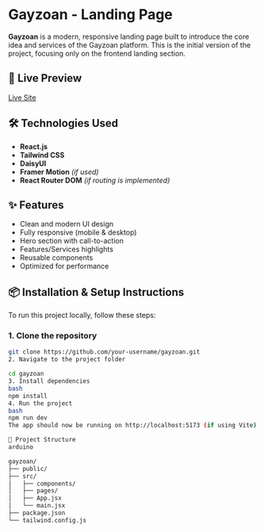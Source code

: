# Gayzoan - Landing Page

**Gayzoan** is a modern, responsive landing page built to introduce the core idea and services of the Gayzoan platform. This is the initial version of the project, focusing only on the frontend landing section.

## 🔗 Live Preview

[Live Site](https://go-zayaan.vercel.app/)

## 🛠️ Technologies Used

- **React.js**
- **Tailwind CSS**
- **DaisyUI**
- **Framer Motion** *(if used)*
- **React Router DOM** *(if routing is implemented)*

## ✨ Features

- Clean and modern UI design
- Fully responsive (mobile & desktop)
- Hero section with call-to-action
- Features/Services highlights
- Reusable components
- Optimized for performance

## 📦 Installation & Setup Instructions

To run this project locally, follow these steps:

### 1. Clone the repository

```bash
git clone https://github.com/your-username/gayzoan.git
2. Navigate to the project folder

cd gayzoan
3. Install dependencies
bash
npm install
4. Run the project
bash
npm run dev
The app should now be running on http://localhost:5173 (if using Vite).

📁 Project Structure
arduino

gayzoan/
├── public/
├── src/
│   ├── components/
│   ├── pages/
│   ├── App.jsx
│   └── main.jsx
├── package.json
└── tailwind.config.js
